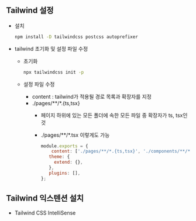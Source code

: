 ## Tailwind 설정

- 설치
    
    ```bash
    npm install -D tailwindcss postcss autoprefixer
    ```
    
- tailwind 초기화 및 설정 파일 수정
  - 초기화
        
      ```bash
      npx tailwindcss init -p
      ```
        
  - 설정 파일 수정
    - content : tailwind가 적용될 경로 목록과 확장자를 지정
    - ./pages/**/*.{ts,tsx}
      - 페이지 하위에 있는 모든 폴더에 속한 모든 파일 중 확장자가 ts, tsx인 것
      - ./pages/**/*.tsx 이렇게도 가능
        
        ```javascript
        module.exports = {
            content: ['./pages/**/*.{ts,tsx}', './components/**/*.{js,jsx,ts,tsx}'],
           theme: {
             extend: {},
           },
           plugins: [],
        };
        ```

## Tailwind 익스텐션 설치
- Tailwind CSS IntelliSense
